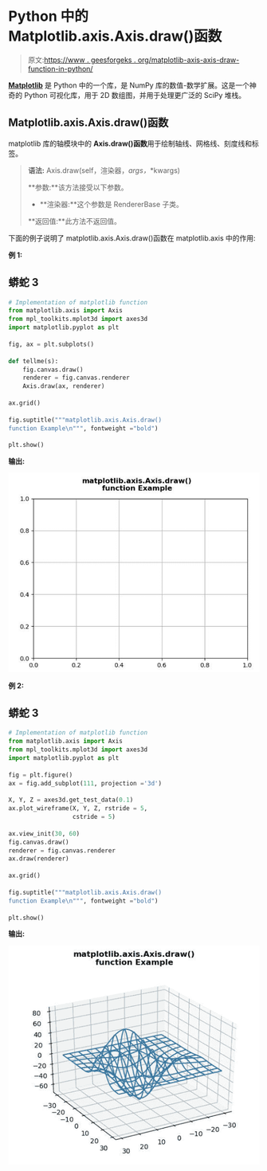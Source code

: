 # Python 中的 Matplotlib.axis.Axis.draw()函数

> 原文:[https://www . geesforgeks . org/matplotlib-axis-axis-draw-function-in-python/](https://www.geeksforgeeks.org/matplotlib-axis-axis-draw-function-in-python/)

[**Matplotlib**](https://www.geeksforgeeks.org/python-introduction-matplotlib/) 是 Python 中的一个库，是 NumPy 库的数值-数学扩展。这是一个神奇的 Python 可视化库，用于 2D 数组图，并用于处理更广泛的 SciPy 堆栈。

## Matplotlib.axis.Axis.draw()函数

matplotlib 库的轴模块中的 **Axis.draw()函数**用于绘制轴线、网格线、刻度线和标签。

> **语法:** Axis.draw(self，渲染器，*args，*\*kwargs)
> 
> **参数:**该方法接受以下参数。
> 
> *   **渲染器:**这个参数是 RendererBase 子类。
> 
> **返回值:**此方法不返回值。

下面的例子说明了 matplotlib.axis.Axis.draw()函数在 matplotlib.axis 中的作用:

**例 1:**

## 蟒蛇 3

```py
# Implementation of matplotlib function
from matplotlib.axis import Axis
from mpl_toolkits.mplot3d import axes3d   
import matplotlib.pyplot as plt   

fig, ax = plt.subplots()   

def tellme(s):     
    fig.canvas.draw()  
    renderer = fig.canvas.renderer 
    Axis.draw(ax, renderer)

ax.grid() 

fig.suptitle("""matplotlib.axis.Axis.draw()
function Example\n""", fontweight ="bold")  

plt.show()
```

**输出:**

![](img/285a904502eeb88cc04923779755c05c.png)

**例 2:**

## 蟒蛇 3

```py
# Implementation of matplotlib function
from matplotlib.axis import Axis
from mpl_toolkits.mplot3d import axes3d   
import matplotlib.pyplot as plt   

fig = plt.figure()   
ax = fig.add_subplot(111, projection ='3d')   

X, Y, Z = axes3d.get_test_data(0.1)   
ax.plot_wireframe(X, Y, Z, rstride = 5,    
                  cstride = 5)   

ax.view_init(30, 60)  
fig.canvas.draw()  
renderer = fig.canvas.renderer  
ax.draw(renderer)   

ax.grid() 

fig.suptitle("""matplotlib.axis.Axis.draw()
function Example\n""", fontweight ="bold")  

plt.show()
```

**输出:**

![](img/81328b0063c899093102ade81142a6ea.png)